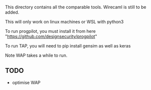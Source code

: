 This directory contains all the comparable tools. Wirecaml is still to be added.

This will only work on linux machines or WSL with python3

To run progpilot, you must install it from here "https://github.com/designsecurity/progpilot"

To run TAP, you will need to pip install gensim as well as keras

Note WAP takes a while to run.

## TODO

- optimise WAP